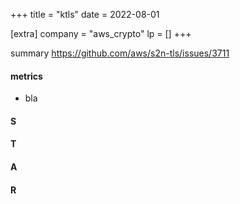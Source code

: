 +++
title = "ktls"
date = 2022-08-01

[extra]
company = "aws_crypto"
lp = []
+++

summary
https://github.com/aws/s2n-tls/issues/3711

#### metrics
- bla

#### S

#### T

#### A

#### R

